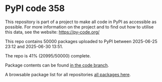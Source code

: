 # PyPI code 358

This repository is part of a project to make all code in PyPI as accessible as possible. For more information 
on the project and to find out how to utilise this data, see the website: https://py-code.org/

This repo contains 50000 packages uploaded to PyPI between 
2025-06-25 23:12 and 2025-06-30 13:51.

The repo is 41% (20995/50000) complete.

Package contents can be found [in the code branch](https://github.com/pypi-data/pypi-mirror-358/tree/code/packages).

A browsable package list for all repositories [all packages here](https://py-code.org/repositories/pypi-mirror-358).


